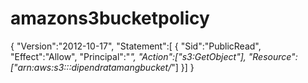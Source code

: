 # amazons3bucketpolicy
{
    "Version":"2012-10-17",
    "Statement":[
        {
            "Sid":"PublicRead",
            "Effect":"Allow",
            "Principal":"*",
            "Action":["s3:GetObject"],
            "Resource":["arn:aws:s3:::dipendratamangbucket/*"]
        }]
}
